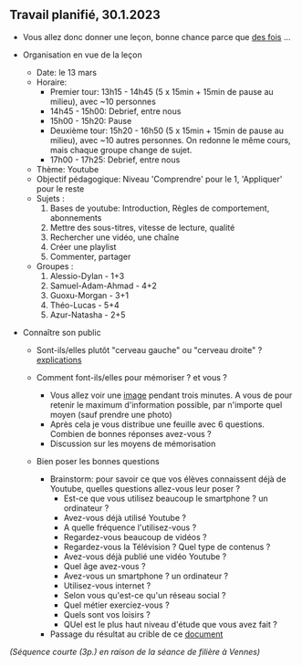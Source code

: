 ## Travail planifié, 30.1.2023

- Vous allez donc donner une leçon, bonne chance parce que [des fois](https://www.youtube.com/watch?v=eRyF_yckoJ4) ...

- Organisation en vue de la leçon
    - Date: le 13 mars
    - Horaire:
        - Premier tour: 13h15 - 14h45 (5 x 15min + 15min de pause au milieu), avec ~10 personnes
        - 14h45 - 15h00: Debrief, entre nous
        - 15h00 - 15h20: Pause
        - Deuxième tour: 15h20 - 16h50 (5 x 15min + 15min de pause au milieu), avec ~10 autres personnes. On redonne le même cours, mais chaque groupe change de sujet.
        - 17h00 - 17h25: Debrief, entre nous
    - Thème: Youtube
    - Objectif pédagogique: Niveau 'Comprendre' pour le 1, 'Appliquer' pour le reste
    - Sujets :
        1. Bases de youtube: Introduction, Règles de comportement, abonnements
        2. Mettre des sous-titres, vitesse de lecture, qualité
        3. Rechercher une vidéo, une chaîne
        4. Créer une playlist
        5. Commenter, partager
    - Groupes :
        1. Alessio-Dylan - 1+3
        2. Samuel-Adam-Ahmad - 4+2
        3. Guoxu-Morgan - 3+1
        4. Théo-Lucas - 5+4
        5. Azur-Natasha - 2+5

- Connaître son public
  - Sont-ils/elles plutôt "cerveau gauche" ou "cerveau droite" ? [explications](../Mat%C3%A9riel/D-214-JZN00-Hemispheres.pptx)

  - Comment font-ils/elles pour mémoriser ? et vous ?
    - Vous allez voir une [image](../Mat%C3%A9riel/Cantons.pdf) pendant trois minutes. A vous de pour retenir le maximum d'information possible, par n'importe quel moyen (sauf prendre une photo)
    - Après cela je vous distribue une feuille avec 6 questions. Combien de bonnes réponses avez-vous ?
    - Discussion sur les moyens de mémorisation

  - Bien poser les bonnes questions
    - Brainstorm: pour savoir ce que vos élèves connaissent déjà de Youtube, quelles questions allez-vous leur poser ?
        - Est-ce que vous utilisez beaucoup le smartphone ? un ordinateur ?
        - Avez-vous déjà utilisé Youtube ?
        - A quelle fréquence l'utilisez-vous ?
        - Regardez-vous beaucoup de vidéos ?
        - Regardez-vous la Télévision ? Quel type de contenus ?
        - Avez-vous déjà publié une vidéo Youtube ?
        - Quel âge avez-vous ?
        - Avez-vous un smartphone ? un ordinateur ?
        - Utilisez-vous internet ?
        - Selon vous qu'est-ce qu'un réseau social ?
        - Quel métier exerciez-vous ?
        - Quels sont vos loisirs ?
        - QUel est le plus haut niveau d'étude que vous avez fait ?
    - Passage du résultat au crible de ce [document](../Matériel/E-214-MBO-Questionnaire_v1.pdf)

_(Séquence courte (3p.) en raison de la séance de filière à Vennes)_

